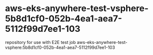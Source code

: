 # aws-eks-anywhere-test-vsphere-5b8d1cf0-052b-4ea1-aea7-5112f99d7ee1-103
repository for use with E2E test job aws-eks-anywhere-test-vsphere:5b8d1cf0-052b-4ea1-aea7-5112f99d7ee1-103
